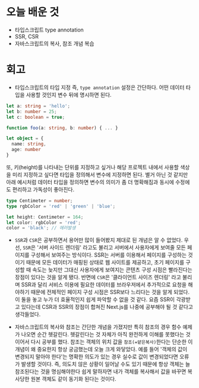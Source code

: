 # 오늘 배운 것

* 타입스크립트 type annotation
* SSR, CSR
* 자바스크립트의 복사, 참조 개념 복습

# 회고

* 타입스크립트의 타입 지정 즉, `type annotation` 설정은 간단하다. 어떤 데이터 타입을 사용할 것인지 변수 뒤에 명시하면 된다.

```typescript
let a: string = 'hello';
let b: number = 25;
let c: boolean = true;

function foo(a: string, b: number) { ... }

let object = {
  name: string,
  age: number
}
```

또, 키(height)를 나타내는 단위를 지정하고 싶거나 해당 프로젝트 내에서 사용할 색상을 미리 지정하고 싶다면 타입을 정의해서 변수에 지정하면 된다. 
별거 아닌 것 같지만 아래 예시처럼 데이터 타입을 정의하면 변수의 의미가 좀 더 명확해짐과 동시에 수정에도 편리하고 가독성이 좋아진다. 

```typescript
type Centimeter = number;
type rgbColor = 'red' | 'green' | 'blue';

let height: Centimeter = 164;
let color: rgbColor = 'red';
color = 'black'; // 에러발생 
```

* `SSR`과 `CSR`은 공부하면서 용어만 많이 들어봤지 제대로 된 개념은 알 수 없었다. 우선, `SSR`은 '서버 사이드 렌더링' 라고도 불리고 서버에서 사용자에게 보여줄 모든 페이지를 
구성해서 보여주는 방식이다. SSR는 서버를 이용해서 페이지를 구성하는 것이기 때문에 모든 데이터가 매핑된 상태로 
웹 사이트를 제공하고, 초기 페이지를 구성할 때 속도는 늦지만 그대신 사용자에게 보여지는 콘텐츠 구성 시점은 빨라진다는 장점이 있다는 것을 알게 됐다. 반면에 `CSR`은 '클라이언트 사이즈 렌더링' 라고 불리며 SSR과 달리 서비스 이용에 필요한 데이터를 브라우저에서 
추가적으로 요청을 해야하기 때문에 전체적인 페이지 구성 시점은 SSR보다 느리다는 것을 알게 되었다. 이 둘을 놓고 누가 더 효율적인지 쉽게 파악할 수 없을 것 같다. 요즘 SSR이 각광받고 있다는데 CSR과 SSR의 장점이 
합쳐진 Next.js를 나중에 공부해야 될 것 같다고 생각들었다.

* 자바스크립트의 복사와 참조는 간단한 개념을 가졌지만 특히 참조의 경우 함수 예제가 나오면 
순간 헷갈린다. 헷갈린다는 것 자체가 아직 완전하게 이해를 못했다는 것이어서 다시 공부를 했다.
참조는 객체의 위치 값을 `참조(=얕은복사)`한다는 단순한 이 개념이 왜 중요한지 항상 궁금했는데 오늘 크게 와닿았다.
예를 들어 '객체의 값이 변경되지 말아야 한다'는 명확한 의도가 있는 경우 실수로 값이 변경되었다면 오류가 발생할 것이다. 즉, 의도치 않은 상황이 일어날 수도 있기 때문에 항상 객체는 늘 참조된다는 것을 명심해야한다
쉽게 말하자면 내가 객체를 복사해서 값을 바꾸면 복사당한 원본 객체도 같이 동기화 된다는 것이다.
